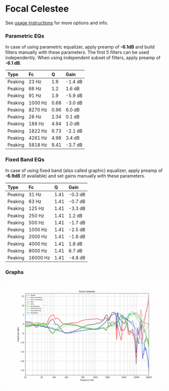 # Focal Celestee
See [usage instructions](https://github.com/jaakkopasanen/AutoEq#usage) for more options and info.

### Parametric EQs
In case of using parametric equalizer, apply preamp of **-6.1dB** and build filters manually
with these parameters. The first 5 filters can be used independently.
When using independent subset of filters, apply preamp of **-6.1 dB**.

| Type    | Fc      |    Q | Gain    |
|:--------|:--------|:-----|:--------|
| Peaking | 23 Hz   | 1.9  | -1.4 dB |
| Peaking | 66 Hz   | 1.2  | 1.6 dB  |
| Peaking | 91 Hz   | 1.9  | -5.9 dB |
| Peaking | 1000 Hz | 0.68 | -3.0 dB |
| Peaking | 8270 Hz | 0.96 | 6.0 dB  |
| Peaking | 28 Hz   | 2.34 | 0.1 dB  |
| Peaking | 188 Hz  | 4.94 | 1.0 dB  |
| Peaking | 1822 Hz | 9.73 | -2.1 dB |
| Peaking | 4261 Hz | 4.98 | 3.4 dB  |
| Peaking | 5818 Hz | 9.41 | -3.7 dB |

### Fixed Band EQs
In case of using fixed band (also called graphic) equalizer, apply preamp of **-6.9dB**
(if available) and set gains manually with these parameters.

| Type    | Fc       |    Q | Gain    |
|:--------|:---------|:-----|:--------|
| Peaking | 31 Hz    | 1.41 | -0.3 dB |
| Peaking | 63 Hz    | 1.41 | -0.7 dB |
| Peaking | 125 Hz   | 1.41 | -3.3 dB |
| Peaking | 250 Hz   | 1.41 | 1.2 dB  |
| Peaking | 500 Hz   | 1.41 | -1.7 dB |
| Peaking | 1000 Hz  | 1.41 | -2.5 dB |
| Peaking | 2000 Hz  | 1.41 | -1.8 dB |
| Peaking | 4000 Hz  | 1.41 | 1.8 dB  |
| Peaking | 8000 Hz  | 1.41 | 6.7 dB  |
| Peaking | 16000 Hz | 1.41 | -4.8 dB |

### Graphs
![](./Focal%20Celestee.png)